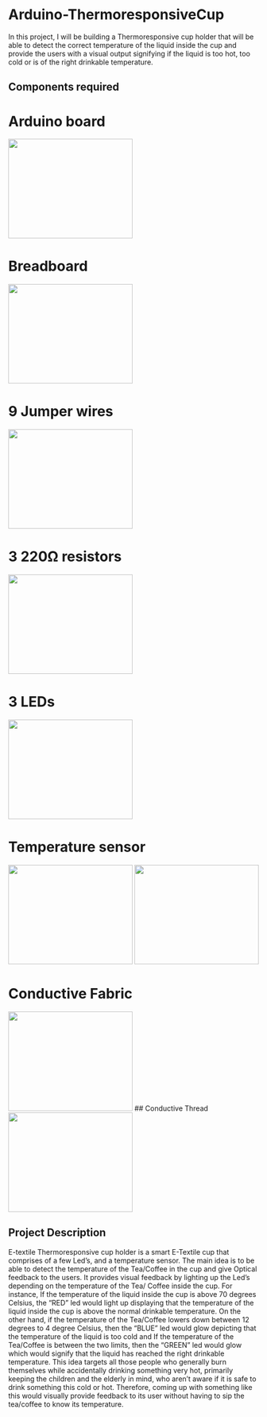 # Arduino-ThermoresponsiveCup
In this project, I will be building a Thermoresponsive cup holder that will be able to detect the correct temperature of the liquid inside the cup and provide the users with a visual output signifying if the liquid is too hot, too cold or is of the right drinkable temperature. 
## Components required
# Arduino board
<img src = "https://user-images.githubusercontent.com/36547662/86252274-4a669b80-bbb3-11ea-81da-6a2a19244d5c.png" width="250" height="200">

# Breadboard
<img src = "https://user-images.githubusercontent.com/36547662/86253474-e349e680-bbb4-11ea-8a69-446dd88548d5.jpg" width="250" height="200">

# 9 Jumper wires
<img src = "https://user-images.githubusercontent.com/36547662/86253570-02e10f00-bbb5-11ea-8c1e-25d0af3f5c21.jpg" width="250" height="200">

# 3 220Ω resistors
<img src = "https://user-images.githubusercontent.com/36547662/86254651-66b80780-bbb6-11ea-82e4-09840b91c713.png" width="250" height="200">

# 3 LEDs
<img src = "https://user-images.githubusercontent.com/36547662/86252435-80a41b00-bbb3-11ea-87a6-e32779b4c735.jpg" width="250" height="200">

# Temperature sensor
<img src = "https://user-images.githubusercontent.com/36547662/86252057-ff4c8880-bbb2-11ea-98c1-2c21cd8046cc.jpg" width="250" height="200">

<img src = "https://user-images.githubusercontent.com/36547662/86252626-bf39d580-bbb3-11ea-97bd-f4de3cec6cb9.jpg" width="250" height="200">


# Conductive Fabric
<img src = "https://user-images.githubusercontent.com/36547662/86253987-869afb80-bbb5-11ea-988f-ac9ebe475733.jpg" width="250" height="200">
## Conductive Thread
<img src = "https://user-images.githubusercontent.com/36547662/86254090-a6caba80-bbb5-11ea-8694-f8386512b137.jpg" width="250" height="200">



## Project Description 
 E-textile Thermoresponsive cup holder is a smart E-Textile cup that comprises of a few Led’s, and a temperature sensor. The main idea is to be able to detect the temperature of the Tea/Coffee in the cup and give Optical feedback to the users. It provides visual feedback by lighting up the Led’s depending on the temperature of the Tea/ Coffee inside the cup. For instance, If the temperature of the liquid inside the cup is above 70 degrees Celsius, the “RED” led would light up  displaying that the temperature of the liquid inside the cup is above the normal drinkable temperature. On the other hand, if the temperature of the Tea/Coffee lowers down between 12 degrees to 4 degree Celsius, then the “BLUE” led would glow depicting that the temperature of the liquid is too cold and If the temperature of the Tea/Coffee is between the two limits, then the “GREEN” led would glow which would signify that the liquid has reached the right drinkable temperature. This idea targets all those people who generally burn themselves while accidentally drinking something very hot, primarily keeping the children and the elderly in mind, who aren’t aware if it is safe to drink something this cold or hot. Therefore, coming up with something like this would visually provide feedback to its user without having to sip the tea/coffee to know its temperature.
